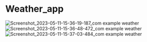 # Weather_app


![Screenshot_2023-05-11-15-36-19-187_com example weather](https://github.com/SirajMM/weather_app/assets/118870564/3648de54-6503-47ad-93e6-1247b759b48c)
![Screenshot_2023-05-11-15-36-48-472_com example weather](https://github.com/SirajMM/weather_app/assets/118870564/55ca4100-47d2-4306-94bf-8b94d5b05929)
![Screenshot_2023-05-11-15-37-03-484_com example weather](https://github.com/SirajMM/weather_app/assets/118870564/bde84512-edb3-4468-967f-fa2553d5b7bc)

